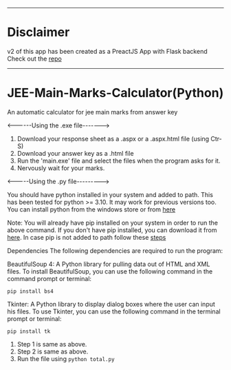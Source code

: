 -----------------------------------
# Disclaimer
v2 of this app has been created as a PreactJS App with Flask backend
Check out the [repo](https://github.com/Threadsnappers/JEE-Main-Auto-Calc-v2)

-----------------------------------

# JEE-Main-Marks-Calculator(Python)
An automatic calculator for jee main marks from answer key

<------Using the .exe file------->
1. Download your response sheet as a .aspx or a .aspx.html file (using Ctr-S)
2. Download your answer key as a .html file
3. Run the 'main.exe' file and select the files when the program asks for it.
4. Nervously wait for your marks.

<-----Using the .py file--------->

You should have python installed in your system and added to path. This has been tested for python >= 3.10. It may work for previous versions too.
You can install python from the windows store or from [here](https://www.python.org/)

Note: You will already have pip installed on your system in order to run the above command. If you don't have pip installed, you can download it from [here](https://pip.pypa.io/en/stable/installation/). In case pip is not added to path follow these [steps](https://stackoverflow.com/questions/23708898/pip-is-not-recognized-as-an-internal-or-external-command)

Dependencies
The following dependencies are required to run the program:

BeautifulSoup 4: A Python library for pulling data out of HTML and XML files.
To install BeautifulSoup, you can use the following command in the command prompt or terminal:

`pip install bs4`

Tkinter: A Python library to display dialog boxes where the user can input his files.
To use Tkinter, you can use the following command in the terminal prompt or terminal:

`pip install tk`


1. Step 1 is same as above.
2. Step 2 is same as above.
3. Run the file using `python total.py`
